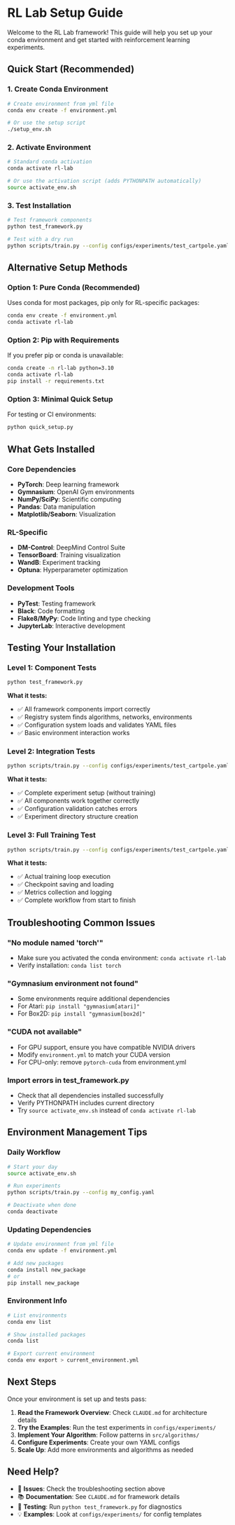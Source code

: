 # RL Lab Setup Guide

Welcome to the RL Lab framework! This guide will help you set up your conda environment and get started with reinforcement learning experiments.

## Quick Start (Recommended)

### 1. Create Conda Environment
```bash
# Create environment from yml file
conda env create -f environment.yml

# Or use the setup script
./setup_env.sh
```

### 2. Activate Environment
```bash
# Standard conda activation
conda activate rl-lab

# Or use the activation script (adds PYTHONPATH automatically)
source activate_env.sh
```

### 3. Test Installation
```bash
# Test framework components
python test_framework.py

# Test with a dry run
python scripts/train.py --config configs/experiments/test_cartpole.yaml --dry-run
```

## Alternative Setup Methods

### Option 1: Pure Conda (Recommended)
Uses conda for most packages, pip only for RL-specific packages:
```bash
conda env create -f environment.yml
conda activate rl-lab
```

### Option 2: Pip with Requirements
If you prefer pip or conda is unavailable:
```bash
conda create -n rl-lab python=3.10
conda activate rl-lab
pip install -r requirements.txt
```

### Option 3: Minimal Quick Setup
For testing or CI environments:
```bash
python quick_setup.py
```

## What Gets Installed

### Core Dependencies
- **PyTorch**: Deep learning framework
- **Gymnasium**: OpenAI Gym environments 
- **NumPy/SciPy**: Scientific computing
- **Pandas**: Data manipulation
- **Matplotlib/Seaborn**: Visualization

### RL-Specific
- **DM-Control**: DeepMind Control Suite
- **TensorBoard**: Training visualization
- **WandB**: Experiment tracking
- **Optuna**: Hyperparameter optimization

### Development Tools
- **PyTest**: Testing framework
- **Black**: Code formatting
- **Flake8/MyPy**: Code linting and type checking
- **JupyterLab**: Interactive development

## Testing Your Installation

### Level 1: Component Tests
```bash
python test_framework.py
```
**What it tests:**
- ✅ All framework components import correctly
- ✅ Registry system finds algorithms, networks, environments  
- ✅ Configuration system loads and validates YAML files
- ✅ Basic environment interaction works

### Level 2: Integration Tests  
```bash
python scripts/train.py --config configs/experiments/test_cartpole.yaml --dry-run
```
**What it tests:**
- ✅ Complete experiment setup (without training)
- ✅ All components work together correctly
- ✅ Configuration validation catches errors
- ✅ Experiment directory structure creation

### Level 3: Full Training Test
```bash
python scripts/train.py --config configs/experiments/test_cartpole.yaml --total-timesteps 1000
```
**What it tests:**
- ✅ Actual training loop execution
- ✅ Checkpoint saving and loading
- ✅ Metrics collection and logging
- ✅ Complete workflow from start to finish

## Troubleshooting Common Issues

### "No module named 'torch'"
- Make sure you activated the conda environment: `conda activate rl-lab`
- Verify installation: `conda list torch`

### "Gymnasium environment not found"
- Some environments require additional dependencies
- For Atari: `pip install "gymnasium[atari]"`
- For Box2D: `pip install "gymnasium[box2d]"`

### "CUDA not available" 
- For GPU support, ensure you have compatible NVIDIA drivers
- Modify `environment.yml` to match your CUDA version
- For CPU-only: remove `pytorch-cuda` from environment.yml

### Import errors in test_framework.py
- Check that all dependencies installed successfully
- Verify PYTHONPATH includes current directory
- Try `source activate_env.sh` instead of `conda activate rl-lab`

## Environment Management Tips

### Daily Workflow
```bash
# Start your day
source activate_env.sh

# Run experiments
python scripts/train.py --config my_config.yaml

# Deactivate when done
conda deactivate
```

### Updating Dependencies
```bash
# Update environment from yml file
conda env update -f environment.yml

# Add new packages
conda install new_package
# or
pip install new_package
```

### Environment Info
```bash
# List environments
conda env list

# Show installed packages
conda list

# Export current environment
conda env export > current_environment.yml
```

## Next Steps

Once your environment is set up and tests pass:

1. **Read the Framework Overview**: Check `CLAUDE.md` for architecture details
2. **Try the Examples**: Run the test experiments in `configs/experiments/`
3. **Implement Your Algorithm**: Follow patterns in `src/algorithms/`
4. **Configure Experiments**: Create your own YAML configs
5. **Scale Up**: Add more environments and algorithms as needed

## Need Help?

- 🐛 **Issues**: Check the troubleshooting section above
- 📚 **Documentation**: See `CLAUDE.md` for framework details  
- 🧪 **Testing**: Run `python test_framework.py` for diagnostics
- 💡 **Examples**: Look at `configs/experiments/` for config templates